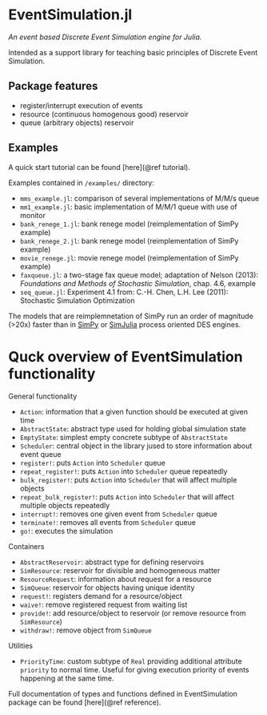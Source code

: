 # EventSimulation.jl

*An event based Discrete Event Simulation engine for Julia.*

Intended as a support library for teaching basic principles of Discrete Event Simulation.

## Package features

* register/interrupt execution of events
* resource (continuous homogenous good) reservoir
* queue (arbitrary objects) reservoir

## Examples

A quick start tutorial can be found [here](@ref tutorial).

Examples contained in `/examples/` directory:
* `mms_example.jl`: comparison of several implementations of M/M/s queue
* `mm1_example.jl`: basic implementation of M/M/1 queue with use of monitor
* `bank_renege_1.jl`: bank renege model (reimplementation of SimPy example)
* `bank_renege_2.jl`: bank renege model (reimplementation of SimPy example)
* `movie_renege.jl`: movie renege model (reimplementation of SimPy example)
* `faxqueue.jl`: a two-stage fax queue model;
  adaptation of Nelson (2013): *Foundations and Methods of Stochastic Simulation*,
  chap. 4.6, example
* `seq_queue.jl`: Experiment 4.1 from:
  C.-H. Chen, L.H. Lee (2011): Stochastic Simulation Optimization

The models that are reimplemnetation of SimPy run an order of magnitude (>20x)
faster than in [SimPy](https://bitbucket.org/simpy/simpy/) or
[SimJulia](https://github.com/BenLauwens/SimJulia.jl)
process oriented DES engines.

# Quck overview of EventSimulation functionality

General functionality

* `Action`: information that a given function should be executed at given
  time
* `AbstractState`: abstract type used for holding global simulation state
* `EmptyState`: simplest empty concrete subtype of `AbstractState`
* `Scheduler`: central object in the library jused to store information about
  event queue
* `register!`: puts `Action` into `Scheduler` queue
* `repeat_register!`: puts `Action` into `Scheduler` queue repeatedly
* `bulk_register!`: puts `Action` into `Scheduler` that will affect
  multiple objects
* `repeat_bulk_register!`: puts `Action` into `Scheduler` that will affect
  multiple objects repeatedly
* `interrupt!`: removes one given event from `Scheduler` queue
* `terminate!`: removes all events from `Scheduler` queue
* `go!`: executes the simulation

Containers

* `AbstractReservoir`: abstract type for defining reservoirs
* `SimResource`: reservoir for divisible and homogeneous matter
* `ResourceRequest`: information about request for a resource
* `SimQueue`: reservoir for objects having unique identity
* `request!`: registers demand for a resource/object
* `waive!`: remove registered request from waiting list
* `provide!`: add resource/object to reservoir
  (or remove resource from `SimResource`)
* `withdraw!`: remove object from `SimQueue`

Utilities

* `PriorityTime`: custom subtype of `Real` providing additional attribute
  `priority` to normal time. Useful for giving execution priority of events
  happening at the same time.

Full documentation of types and functions defined in EventSimulation package
can be found [here](@ref reference).

